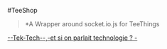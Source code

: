 #TeeShop
>*A Wrapper around socket.io.js for TeeThings


[--Tek-Tech--,-et si on parlait technologie ? -](http://tektech.rf.gd)
